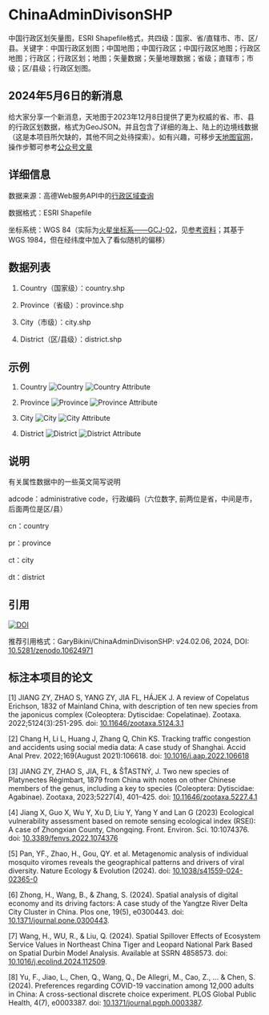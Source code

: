 # ChinaAdminDivisonSHP
中国行政区划矢量图，ESRI Shapefile格式，共四级：国家、省/直辖市、市、区/县。关键字：中国行政区划图；中国地图；中国行政区；中国行政区地图；行政区地图；行政区；行政区划；地图；矢量数据；矢量地理数据；省级；直辖市；市级；区/县级；行政区划图。

## 2024年5月6日的新消息
给大家分享一个新消息，天地图于2023年12月8日提供了更为权威的省、市、县的行政区划数据，格式为GeoJSON。并且包含了详细的海上、陆上的边境线数据（这是本项目所欠缺的，其他不同之处待探索）。如有兴趣，可移步[天地图官网](https://www.tianditu.gov.cn/)，操作步鄹可参考[公众号文章](https://mp.weixin.qq.com/s/tcoCyr-Zo0sn1pDHqDMcCw)

## 详细信息
数据来源：高德Web服务API中的[行政区域查询](https://lbs.amap.com/api/webservice/guide/api/district)

数据格式：ESRI Shapefile

坐标系统：WGS 84（实际为[火星坐标系——GCJ-02](https://zh.wikipedia.org/wiki/%E4%B8%AD%E5%8D%8E%E4%BA%BA%E6%B0%91%E5%85%B1%E5%92%8C%E5%9B%BD%E5%9C%B0%E7%90%86%E6%95%B0%E6%8D%AE%E9%99%90%E5%88%B6#GCJ-02)，见[参考资料](https://lbs.amap.com/api/javascript-api/guide/transform/convertfrom)；其基于WGS 1984，但在经纬度中加入了看似随机的偏移）


## 数据列表
1. Country（国家级）：country.shp

2. Province（省级）：province.shp

3. City（市级）：city.shp

4. District（区/县级）：district.shp

## 示例
1. Country
![Country](5.%20Demo/Country.png)
![Country Attribute](5.%20Demo/CountryAttr.png)

2. Province
![Province](5.%20Demo/Province.png)
![Province Attribute](5.%20Demo/ProvinceAttr.png)

3. City
![City](5.%20Demo/City.png)
![City Attribute](5.%20Demo/CityAttr.png)

4. District
![District](5.%20Demo/District.png)
![District Attribute](5.%20Demo/DistrictAttr.png)

## 说明
有关属性数据中的一些英文简写说明

adcode：administrative code，行政编码（六位数字, 前两位是省，中间是市，后面两位是区/县）

cn：country

pr：province

ct：city

dt：district

## 引用
[![DOI](https://zenodo.org/badge/269489269.svg)](https://zenodo.org/badge/latestdoi/269489269)

推荐引用格式：GaryBikini/ChinaAdminDivisonSHP: v24.02.06, 2024, DOI: [10.5281/zenodo.10624971](https://zenodo.org/badge/latestdoi/269489269)

## 标注本项目的论文
[1] JIANG ZY, ZHAO S, YANG ZY, JIA FL, HÁJEK J. A review of Copelatus Erichson, 1832 of Mainland China, with description of ten new species from the japonicus complex (Coleoptera: Dytiscidae: Copelatinae). Zootaxa. 2022;5124(3):251-295. doi: [10.11646/zootaxa.5124.3.1](https://doi.org/10.11646/zootaxa.5124.3.1)

[2] Chang H, Li L, Huang J, Zhang Q, Chin KS. Tracking traffic congestion and accidents using social media data: A case study of Shanghai. Accid Anal Prev. 2022;169(August 2021):106618. doi: [10.1016/j.aap.2022.106618](https://doi.org/10.1016/j.aap.2022.106618)

[3] JIANG ZY, ZHAO S, JIA, FL, & ŠŤASTNÝ, J. Two new species of Platynectes Régimbart, 1879 from China with notes on other Chinese members of the genus, including a key to species (Coleoptera: Dytiscidae: Agabinae). Zootaxa, 2023;5227(4), 401–425. doi: [10.11646/zootaxa.5227.4.1](https://doi.org/10.11646/zootaxa.5227.4.1)

[4] Jiang X, Guo X, Wu Y, Xu D, Liu Y, Yang Y and Lan G (2023) Ecological vulnerability assessment based on remote sensing ecological index (RSEI): A case of Zhongxian County, Chongqing. Front. Environ. Sci. 10:1074376. doi: [10.3389/fenvs.2022.1074376](https://doi.org/10.3389/fenvs.2022.1074376)

[5] Pan, YF., Zhao, H., Gou, QY. et al. Metagenomic analysis of individual mosquito viromes reveals the geographical patterns and drivers of viral diversity. Nature Ecology & Evolution (2024). doi: [10.1038/s41559-024-02365-0](https://doi.org/10.1038/s41559-024-02365-0)   

[6] Zhong, H., Wang, B., & Zhang, S. (2024). Spatial analysis of digital economy and its driving factors: A case study of the Yangtze River Delta City Cluster in China. Plos one, 19(5), e0300443. doi: [10.1371/journal.pone.0300443](https://doi.org/10.1371/journal.pone.0300443).

[7] Wang, H., WU, R., & Liu, Q. (2024). Spatial Spillover Effects of Ecosystem Service Values in Northeast China Tiger and Leopard National Park Based on Spatial Durbin Model Analysis. Available at SSRN 4858573. doi: [10.1016/j.ecolind.2024.112509](https://doi.org/10.1016/j.ecolind.2024.112509).

[8] Yu, F., Jiao, L., Chen, Q., Wang, Q., De Allegri, M., Cao, Z., ... & Chen, S. (2024). Preferences regarding COVID-19 vaccination among 12,000 adults in China: A cross-sectional discrete choice experiment. PLOS Global Public Health, 4(7), e0003387. doi: [10.1371/journal.pgph.0003387](https://doi.org/10.1371/journal.pgph.0003387).
